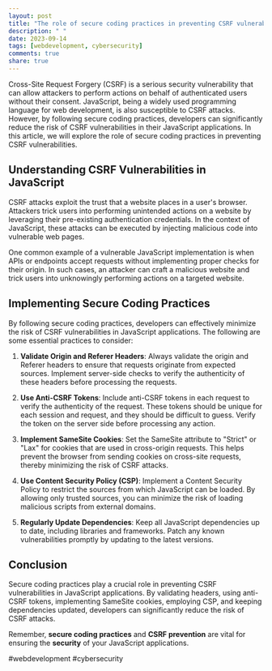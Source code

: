 ```yaml
---
layout: post
title: "The role of secure coding practices in preventing CSRF vulnerabilities in JavaScript"
description: " "
date: 2023-09-14
tags: [webdevelopment, cybersecurity]
comments: true
share: true
---
```


Cross-Site Request Forgery (CSRF) is a serious security vulnerability that can allow attackers to perform actions on behalf of authenticated users without their consent. JavaScript, being a widely used programming language for web development, is also susceptible to CSRF attacks. However, by following secure coding practices, developers can significantly reduce the risk of CSRF vulnerabilities in their JavaScript applications. In this article, we will explore the role of secure coding practices in preventing CSRF vulnerabilities.

## Understanding CSRF Vulnerabilities in JavaScript

CSRF attacks exploit the trust that a website places in a user's browser. Attackers trick users into performing unintended actions on a website by leveraging their pre-existing authentication credentials. In the context of JavaScript, these attacks can be executed by injecting malicious code into vulnerable web pages.

One common example of a vulnerable JavaScript implementation is when APIs or endpoints accept requests without implementing proper checks for their origin. In such cases, an attacker can craft a malicious website and trick users into unknowingly performing actions on a targeted website.

## Implementing Secure Coding Practices

By following secure coding practices, developers can effectively minimize the risk of CSRF vulnerabilities in JavaScript applications. The following are some essential practices to consider:

1. **Validate Origin and Referer Headers**: Always validate the origin and Referer headers to ensure that requests originate from expected sources. Implement server-side checks to verify the authenticity of these headers before processing the requests.

2. **Use Anti-CSRF Tokens**: Include anti-CSRF tokens in each request to verify the authenticity of the request. These tokens should be unique for each session and request, and they should be difficult to guess. Verify the token on the server side before processing any action.

3. **Implement SameSite Cookies**: Set the SameSite attribute to "Strict" or "Lax" for cookies that are used in cross-origin requests. This helps prevent the browser from sending cookies on cross-site requests, thereby minimizing the risk of CSRF attacks.

4. **Use Content Security Policy (CSP)**: Implement a Content Security Policy to restrict the sources from which JavaScript can be loaded. By allowing only trusted sources, you can minimize the risk of loading malicious scripts from external domains.

5. **Regularly Update Dependencies**: Keep all JavaScript dependencies up to date, including libraries and frameworks. Patch any known vulnerabilities promptly by updating to the latest versions.

## Conclusion

Secure coding practices play a crucial role in preventing CSRF vulnerabilities in JavaScript applications. By validating headers, using anti-CSRF tokens, implementing SameSite cookies, employing CSP, and keeping dependencies updated, developers can significantly reduce the risk of CSRF attacks.

Remember, **secure coding practices** and **CSRF prevention** are vital for ensuring the **security** of your JavaScript applications.

#webdevelopment #cybersecurity